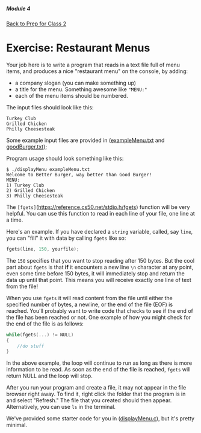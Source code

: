 ##### Module 4
[Back to Prep for Class 2](../../class2-prep#files-hex)
# Exercise: Restaurant Menus

Your job here is to write a program that reads in a text file full of menu items, and produces a nice "restaurant menu" on the console, by adding:
* a company slogan (you can make something up)
* a title for the menu. Something awesome like `"MENU:"` 
* each of the menu items should be numbered.

The input files should look like this:

```nohighlight
Turkey Club
Grilled Chicken
Philly Cheesesteak
```
Some example input files are provided in ([exampleMenu.txt](./exampleMenu.html) and [goodBurger.txt](./goodBurger.html)); 

Program usage should look something like this:

```nohighlight
$ ./displayMenu exampleMenu.txt
Welcome to Better Burger, way better than Good Burger!
MENU:
1) Turkey Club
2) Grilled Chicken
3) Philly Cheesesteak
```

The `[fgets]`(https://reference.cs50.net/stdio.h/fgets) function will be very helpful. You can use this function to read in each line of your file, one line at a time.

Here's an example. If you have declared a `string` variable, called, say `line`, you can "fill" it with data by calling `fgets` like so:
```c
fgets(line, 150, yourfile);
```
The `150` specifies that you want to stop reading after 150 bytes. But the cool part about `fgets` is that **if** it encounters a new line `\n` character at any point, even some time before 150 bytes, it will immediately stop and return the data up until that point. This means you will receive exactly one line of text from the file!

When you use `fgets` it will read content from the file until either the specified number of bytes, a newline, or the end of the file (EOF) is reached. You'll probably want to write code that checks to see if the end of the file has been reached or not. One example of how you might check for the end of the file is as follows:

```c
while(fgets(...) != NULL)
{
	//do stuff
}
```

In the above example, the loop will continue to run as long as there is more information to be read. As soon as the end of the file is reached, `fgets` will return NULL and the loop will stop.

After you run your program and create a file, it may not appear in the file browser right away. To find it, right click the folder that the program is in and select "Refresh." The file that you created should then appear. Alternatively, you can use ```ls``` in the terminal.

We've provided some starter code for you in ([displayMenu.c](./displayMenu.md)), but it's pretty minimal.


